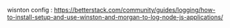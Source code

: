 wisnton config : https://betterstack.com/community/guides/logging/how-to-install-setup-and-use-winston-and-morgan-to-log-node-js-applications/
